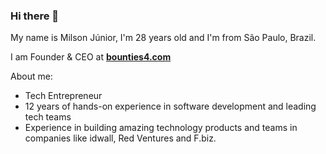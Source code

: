 ### Hi there 👋

My name is Milson Júnior, I'm 28 years old and I'm from São Paulo, Brazil.

I am Founder & CEO at **[bounties4.com](https://www.bounties4.com)**

About me:
- Tech Entrepreneur
- 12 years of hands-on experience in software development and leading tech teams
- Experience in building amazing technology products and teams in companies like idwall, Red Ventures and F.biz.

<a href="https://app.bounties4.com/@/mjnr" target="_blank"><img title="bounties4.com/@/mjnr" alt="bounties4.com/@/mjnr" src="https://storage.googleapis.com/profile_avatar/production/0387278f-5c7f-5a9a-a7f5-34e481a64fff/1696444680248_badge.png" width="0" height="0" /></a>
